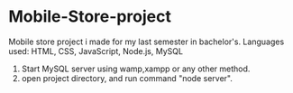 # Mobile-Store-project
Mobile store project i made for my last semester in bachelor's.
Languages used:
HTML, CSS, JavaScript, Node.js, MySQL

1. Start MySQL server using wamp,xampp or any other method.
2. open project directory, and run command "node server".
